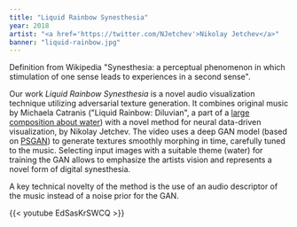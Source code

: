 ```yaml
---
title: "Liquid Rainbow Synesthesia"
year: 2018
artist: "<a href='https://twitter.com/NJetchev'>Nikolay Jetchev</a>"
banner: "liquid-rainbow.jpg"
---
```


Definition from Wikipedia "Synesthesia: a perceptual phenomenon in which
stimulation of one sense leads to experiences in a second sense".

Our work *Liquid Rainbow Synesthesia* is a novel audio visualization technique
utilizing adversarial texture generation. It combines original music by
Michaela Catranis ("Liquid Rainbow: Diluvian", a part of a [large composition
about water](https://www.tonali.de/termin/tonali18-liquid-rainbow/)) with a novel
method for neural data-driven visualization, by Nikolay Jetchev. The video uses
a deep GAN model (based on [PSGAN](https://github.com/zalandoresearch/psgan)) to
generate textures smoothly morphing in time, carefully tuned to the music.
Selecting input images with a suitable theme (water) for training the GAN
allows to emphasize the artists vision and represents a novel form of digital
synesthesia. 

A key technical novelty of the method is the use of an audio descriptor of the
music instead of a noise prior for the GAN.

{{< youtube EdSasKrSWCQ >}}
